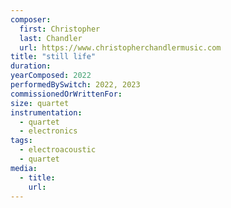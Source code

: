 ```yaml
---
composer:
  first: Christopher
  last: Chandler
  url: https://www.christopherchandlermusic.com
title: "still life"
duration:
yearComposed: 2022
performedBySwitch: 2022, 2023
commissionedOrWrittenFor:
size: quartet
instrumentation:
  - quartet
  - electronics
tags:
  - electroacoustic
  - quartet 
media:
  - title:
    url:
---
```


